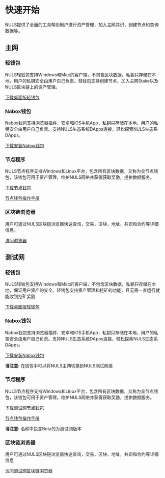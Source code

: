 # 快速开始

NULS提供了全面的工具帮助用户进行资产管理，加入主网共识，创建节点和查询数据等。

## 主网
### 轻钱包
NULS轻钱包支持Windows和Mac的客户端，不包含区块数据，私钥只存储在本地，用户的私钥安全由用户自己负责。轻钱包支持创建节点，加入主网Stake以及NULS区块链上的资产管理。

[下载桌面版轻钱包](https://github.com/nuls-io/nuls-v2/releases)

### Nabox钱包
Nabox钱包支持浏览器插件、安卓和iOS手机App，私钥只存储在本地，用户的私钥安全由用户自己负责。支持NULS生态系统DApps连接，轻松探索NULS生态系DApps。

[下载安装Nabox钱包](https://nabox.io)

### 节点程序

NULS节点程序支持Windows和Linux平台，包含所有区块数据，又称为全节点钱包，该钱包可用于资产管理，维护NULS网络并获得获取奖励，提供数据服务。

[下载节点钱包](https://github.com/nuls-io/nuls-v2/releases)

[节点钱包操作手册](https://docs.nuls.io/zh/Guide/g_linux_tutorial.html)

### 区块链浏览器

用户可通过NULS区块链浏览器快速查询，交易，区块，地址，共识和合约等详细信息。

[访问浏览器](https://nulscan.io)



## 测试网
### 轻钱包
NULS轻钱包支持Windows和Mac的客户端，不包含区块数据，私钥只存储在本地，保证用户资产的安全。轻钱包支持资产管理和挖矿的功能，且无需一直运行就能收到挖矿奖励

[下载桌面版轻钱包](https://github.com/nuls-io/nuls-v2/releases)

### Nabox钱包
Nabox钱包支持浏览器插件、安卓和iOS手机App，私钥只存储在本地，用户的私钥安全由用户自己负责。支持NULS生态系统DApps连接，轻松探索NULS生态系DApps。

[下载安装Nabox钱包](https://nabox.io)

**请注意:** 在钱包中可以将NULS主网切换到NULS测试网络

### 节点程序

NULS节点程序支持Windows和Linux平台，包含所有区块数据，又称为全节点钱包，该钱包可用于资产管理，维护NULS网络并获得获取奖励，提供数据服务。

[下载测试网节点钱包](https://github.com/nuls-io/nuls-v2/releases)

[节点钱包操作手册](https://docs.nuls.io/zh/Guide/g_linux_tutorial.html)

**请注意:** 名称中包含Beta的为测试网版本

### 区块链浏览器

用户可通过NULS区块链浏览器快速查询，交易，区块，地址，共识和合约等详细信息

[访问测试网区块链浏览器](https://beta.nulscan.io)




